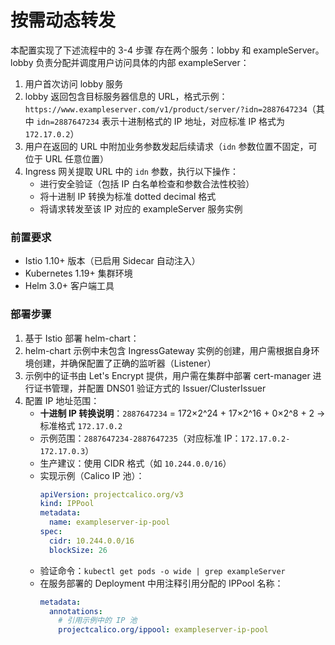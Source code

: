 # 按需动态转发
本配置实现了下述流程中的 3-4 步骤
存在两个服务：lobby 和 exampleServer。lobby 负责分配并调度用户访问具体的内部 exampleServer：
1. 用户首次访问 lobby 服务
2. lobby 返回包含目标服务器信息的 URL，格式示例：`https://www.exampleserver.com/v1/product/server/?idn=2887647234`（其中 `idn=2887647234` 表示十进制格式的 IP 地址，对应标准 IP 格式为 `172.17.0.2`）
3. 用户在返回的 URL 中附加业务参数发起后续请求（`idn` 参数位置不固定，可位于 URL 任意位置）
4. Ingress 网关提取 URL 中的 `idn` 参数，执行以下操作：
   - 进行安全验证（包括 IP 白名单检查和参数合法性校验）
   - 将十进制 IP 转换为标准 dotted decimal 格式
   - 将请求转发至该 IP 对应的 exampleServer 服务实例

### 前置要求
- Istio 1.10+ 版本（已启用 Sidecar 自动注入）
- Kubernetes 1.19+ 集群环境
- Helm 3.0+ 客户端工具

### 部署步骤
1. 基于 Istio 部署 helm-chart：
2. helm-chart 示例中未包含 IngressGateway 实例的创建，用户需根据自身环境创建，并确保配置了正确的监听器（Listener）
3. 示例中的证书由 Let's Encrypt 提供，用户需在集群中部署 cert-manager 进行证书管理，并配置 DNS01 验证方式的 Issuer/ClusterIssuer
4. 配置 IP 地址范围：
   - **十进制 IP 转换说明**：`2887647234` = 172×2^24 + 17×2^16 + 0×2^8 + 2 → 标准格式 `172.17.0.2`
   - 示例范围：`2887647234-2887647235`（对应标准 IP：`172.17.0.2-172.17.0.3`）
   - 生产建议：使用 CIDR 格式（如 `10.244.0.0/16`）
   - 实现示例（Calico IP 池）：
     ```yaml
     apiVersion: projectcalico.org/v3
     kind: IPPool
     metadata:
       name: exampleserver-ip-pool
     spec:
       cidr: 10.244.0.0/16
       blockSize: 26
     ```
   - 验证命令：`kubectl get pods -o wide | grep exampleServer`
   - 在服务部署的 Deployment 中用注释引用分配的 IPPool 名称：
     ```yaml
     metadata:
       annotations:
         # 引用示例中的 IP 池
         projectcalico.org/ippool: exampleserver-ip-pool
     ```